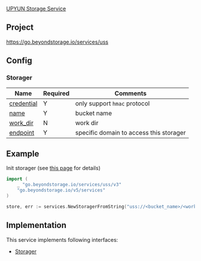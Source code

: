 [UPYUN Storage Service](https://www.upyun.com/products/file-storage)

## Project

<https://go.beyondstorage.io/services/uss>

## Config

### Storager

| Name | Required | Comments |
| ---- | -------- | -------- |
| [credential](../pairs/credential.md) | Y | only support `hmac` protocol |
| [name](../pairs/name.md) | Y | bucket name |
| [work_dir](../pairs/work_dir.md) | N | work dir |
| [endpoint](../pairs/endpoint.md) | Y | specific domain to access this storager |

## Example

Init storager (see [this page](../operations/index.md) for details)

```go
import (
	_ "go.beyondstorage.io/services/uss/v3"
	"go.beyondstorage.io/v5/services"
)

store, err := services.NewStoragerFromString("uss://<bucket_name>/<work_dir>?credential=hmac:<account_name>:<account_key>&endpoint=https:<domain>")
```

## Implementation

This service implements following interfaces:

- [Storager](../operations/storager/index.md)
